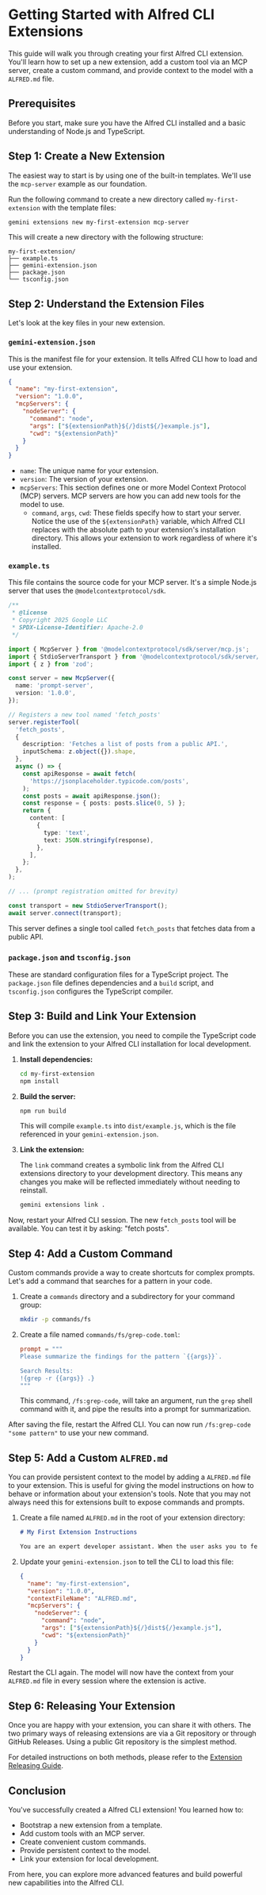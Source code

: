 # Getting Started with Alfred CLI Extensions

This guide will walk you through creating your first Alfred CLI extension. You'll learn how to set up a new extension, add a custom tool via an MCP server, create a custom command, and provide context to the model with a `ALFRED.md` file.

## Prerequisites

Before you start, make sure you have the Alfred CLI installed and a basic understanding of Node.js and TypeScript.

## Step 1: Create a New Extension

The easiest way to start is by using one of the built-in templates. We'll use the `mcp-server` example as our foundation.

Run the following command to create a new directory called `my-first-extension` with the template files:

```bash
gemini extensions new my-first-extension mcp-server
```

This will create a new directory with the following structure:

```
my-first-extension/
├── example.ts
├── gemini-extension.json
├── package.json
└── tsconfig.json
```

## Step 2: Understand the Extension Files

Let's look at the key files in your new extension.

### `gemini-extension.json`

This is the manifest file for your extension. It tells Alfred CLI how to load and use your extension.

```json
{
  "name": "my-first-extension",
  "version": "1.0.0",
  "mcpServers": {
    "nodeServer": {
      "command": "node",
      "args": ["${extensionPath}${/}dist${/}example.js"],
      "cwd": "${extensionPath}"
    }
  }
}
```

- `name`: The unique name for your extension.
- `version`: The version of your extension.
- `mcpServers`: This section defines one or more Model Context Protocol (MCP) servers. MCP servers are how you can add new tools for the model to use.
  - `command`, `args`, `cwd`: These fields specify how to start your server. Notice the use of the `${extensionPath}` variable, which Alfred CLI replaces with the absolute path to your extension's installation directory. This allows your extension to work regardless of where it's installed.

### `example.ts`

This file contains the source code for your MCP server. It's a simple Node.js server that uses the `@modelcontextprotocol/sdk`.

```typescript
/**
 * @license
 * Copyright 2025 Google LLC
 * SPDX-License-Identifier: Apache-2.0
 */

import { McpServer } from '@modelcontextprotocol/sdk/server/mcp.js';
import { StdioServerTransport } from '@modelcontextprotocol/sdk/server/stdio.js';
import { z } from 'zod';

const server = new McpServer({
  name: 'prompt-server',
  version: '1.0.0',
});

// Registers a new tool named 'fetch_posts'
server.registerTool(
  'fetch_posts',
  {
    description: 'Fetches a list of posts from a public API.',
    inputSchema: z.object({}).shape,
  },
  async () => {
    const apiResponse = await fetch(
      'https://jsonplaceholder.typicode.com/posts',
    );
    const posts = await apiResponse.json();
    const response = { posts: posts.slice(0, 5) };
    return {
      content: [
        {
          type: 'text',
          text: JSON.stringify(response),
        },
      ],
    };
  },
);

// ... (prompt registration omitted for brevity)

const transport = new StdioServerTransport();
await server.connect(transport);
```

This server defines a single tool called `fetch_posts` that fetches data from a public API.

### `package.json` and `tsconfig.json`

These are standard configuration files for a TypeScript project. The `package.json` file defines dependencies and a `build` script, and `tsconfig.json` configures the TypeScript compiler.

## Step 3: Build and Link Your Extension

Before you can use the extension, you need to compile the TypeScript code and link the extension to your Alfred CLI installation for local development.

1.  **Install dependencies:**

    ```bash
    cd my-first-extension
    npm install
    ```

2.  **Build the server:**

    ```bash
    npm run build
    ```

    This will compile `example.ts` into `dist/example.js`, which is the file referenced in your `gemini-extension.json`.

3.  **Link the extension:**

    The `link` command creates a symbolic link from the Alfred CLI extensions directory to your development directory. This means any changes you make will be reflected immediately without needing to reinstall.

    ```bash
    gemini extensions link .
    ```

Now, restart your Alfred CLI session. The new `fetch_posts` tool will be available. You can test it by asking: "fetch posts".

## Step 4: Add a Custom Command

Custom commands provide a way to create shortcuts for complex prompts. Let's add a command that searches for a pattern in your code.

1.  Create a `commands` directory and a subdirectory for your command group:

    ```bash
    mkdir -p commands/fs
    ```

2.  Create a file named `commands/fs/grep-code.toml`:

    ```toml
    prompt = """
    Please summarize the findings for the pattern `{{args}}`.

    Search Results:
    !{grep -r {{args}} .}
    """
    ```

    This command, `/fs:grep-code`, will take an argument, run the `grep` shell command with it, and pipe the results into a prompt for summarization.

After saving the file, restart the Alfred CLI. You can now run `/fs:grep-code "some pattern"` to use your new command.

## Step 5: Add a Custom `ALFRED.md`

You can provide persistent context to the model by adding a `ALFRED.md` file to your extension. This is useful for giving the model instructions on how to behave or information about your extension's tools. Note that you may not always need this for extensions built to expose commands and prompts.

1.  Create a file named `ALFRED.md` in the root of your extension directory:

    ```markdown
    # My First Extension Instructions

    You are an expert developer assistant. When the user asks you to fetch posts, use the `fetch_posts` tool. Be concise in your responses.
    ```

2.  Update your `gemini-extension.json` to tell the CLI to load this file:

    ```json
    {
      "name": "my-first-extension",
      "version": "1.0.0",
      "contextFileName": "ALFRED.md",
      "mcpServers": {
        "nodeServer": {
          "command": "node",
          "args": ["${extensionPath}${/}dist${/}example.js"],
          "cwd": "${extensionPath}"
        }
      }
    }
    ```

Restart the CLI again. The model will now have the context from your `ALFRED.md` file in every session where the extension is active.

## Step 6: Releasing Your Extension

Once you are happy with your extension, you can share it with others. The two primary ways of releasing extensions are via a Git repository or through GitHub Releases. Using a public Git repository is the simplest method.

For detailed instructions on both methods, please refer to the [Extension Releasing Guide](extension-releasing.md).

## Conclusion

You've successfully created a Alfred CLI extension! You learned how to:

- Bootstrap a new extension from a template.
- Add custom tools with an MCP server.
- Create convenient custom commands.
- Provide persistent context to the model.
- Link your extension for local development.

From here, you can explore more advanced features and build powerful new capabilities into the Alfred CLI.
